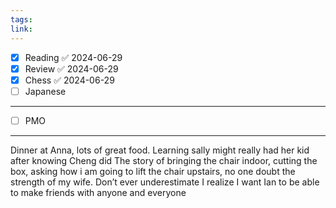 ```yaml
---
tags: 
link:
---
```

- [x] Reading ✅ 2024-06-29
- [x] Review ✅ 2024-06-29
- [x] Chess ✅ 2024-06-29
- [ ] Japanese
---
- [ ] PMO
---
Dinner at Anna, lots of great food.
Learning sally might really had her kid after knowing Cheng did 
The story of bringing the chair indoor, cutting the box, asking how i am going to lift the chair upstairs, no one doubt the strength of my wife. Don’t ever underestimate 
I realize I want Ian to be able to make friends with anyone and everyone 